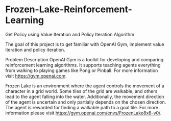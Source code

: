 # Frozen-Lake-Reinforcement-Learning
Get Policy using Value Iteration and Policy Iteration Algorithm

The goal of this project is to get familiar with OpenAI Gym, implement value iteration and policy iteration.

Problem Description
OpenAI Gym is a toolkit for developing and comparing reinforcement learning algorithms. It supports teaching agents everything from walking to playing games like Pong or Pinball. For more information visit https://gym.openai.com.

Frozen Lake is an environment where the agent controls the movement of a character in a grid world. Some tiles of the grid are walkable, and others lead to the agent falling into the water. Additionally, the movement direction of the agent is uncertain and only partially depends on the chosen direction. The agent is rewarded for finding a walkable path to a goal tile. For more information please visit https://gym.openai.com/envs/FrozenLake8x8-v0/.
